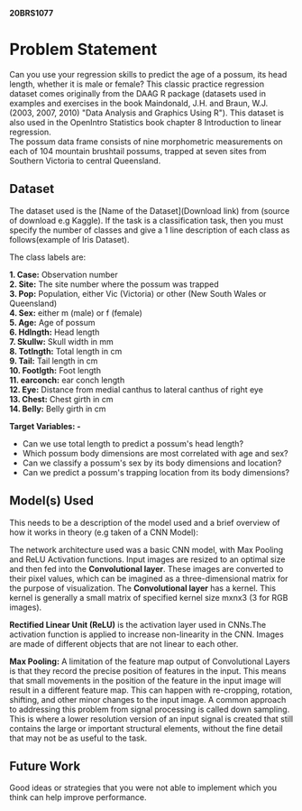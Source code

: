 **20BRS1077**
# Problem Statement 
Can you use your regression skills to predict the age of a possum, its head length, whether it is male or female? This classic practice regression dataset comes originally from the DAAG R package (datasets used in examples and exercises in the book Maindonald, J.H. and Braun, W.J. (2003, 2007, 2010) "Data Analysis and Graphics Using R"). This dataset is also used in the OpenIntro Statistics book chapter 8 Introduction to linear regression.
<br>
The possum data frame consists of nine morphometric measurements on each of 104 mountain brushtail possums, trapped at seven sites from Southern Victoria to central Queensland.

## Dataset

The dataset used is the [Name of the Dataset](Download link) from (source of download e.g Kaggle). If the task is a classification task, then you must specify the number of classes and give a 1 line description of each class as follows(example of Iris Dataset). 

The class labels are:
<br>

**1. Case:** Observation number
<br>
**2. Site:** The site number where the possum was trapped
<br>
**3. Pop:** Population, either Vic (Victoria) or other (New South Wales or Queensland)
<br>
**4. Sex:** either m (male) or f (female)
<br>
**5. Age:** Age of possum
<br>
**6. Hdlngth:** Head length
<br>
**7. Skullw:** Skull width in mm
<br>
**8. Totlngth:** Total length in cm
<br>
**9. Tail:** Tail length in cm
<br>
**10. Footlgth:** Foot length
<br>
**11. earconch:** ear conch length
<br>
**12. Eye:** Distance from medial canthus to lateral canthus of right eye
<br>
**13. Chest:** Chest girth in cm
<br>
**14. Belly:** Belly girth in cm

**Target Variables: -**
<br>
<ul>
    <li>Can we use total length to predict a possum's head length?</li>
    <li>Which possum body dimensions are most correlated with age and sex?</li>
    <li>Can we classify a possum's sex by its body dimensions and location?</li>
    <li>Can we predict a possum's trapping location from its body dimensions?</li>
</ul>

## Model(s) Used

This needs to be a description of the model used and a brief overview of how it works in theory (e.g taken of a CNN Model): 

The network architecture used was a basic CNN model, with Max Pooling and ReLU Activation functions. Input images are resized to an optimal size and then fed into the **Convolutional layer**. These images are converted to their pixel values, which can be imagined as a three-dimensional matrix for the purpose of visualization. The **Convolutional layer** has a kernel. This kernel is generally a small matrix of specified kernel size mxnx3 (3 for RGB images). 
<br>

**Rectified Linear Unit (ReLU)** is the activation layer used in CNNs.The activation function is applied to increase non-linearity in the CNN. Images are made of different objects that are not linear to each other.


**Max Pooling:** A limitation of the feature map output of Convolutional Layers is that they record the precise position of features in the input. This means that small movements in the position of the feature in the input image will result in a different feature map. This can happen with re-cropping, rotation, shifting, and other minor changes to the input image. A common approach to addressing this problem from signal processing is called down sampling. This is where a lower resolution version of an input signal is created that still contains the large or important structural elements, without the fine detail that may not be as useful to the task.

## Future Work
Good ideas or strategies that you were not able to implement which you think can help  improve performance.